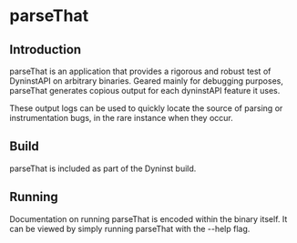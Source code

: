 # parseThat

## Introduction

parseThat is an application that provides a rigorous and robust test of
DyninstAPI on arbitrary binaries.  Geared mainly for debugging purposes,
parseThat generates copious output for each dyninstAPI feature it uses.

These output logs can be used to quickly locate the source of parsing or
instrumentation bugs, in the rare instance when they occur.

## Build

parseThat is included as part of the Dyninst build.

## Running

Documentation on running parseThat is encoded within the binary itself.
It can be viewed by simply running parseThat with the --help flag.
